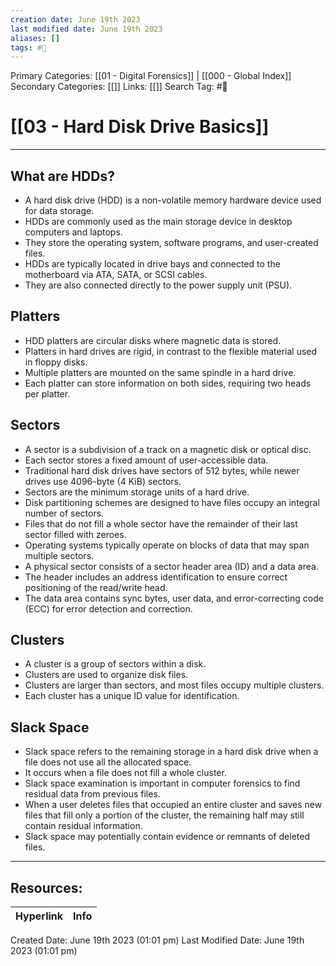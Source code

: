 ```yaml
---
creation date: June 19th 2023
last modified date: June 19th 2023
aliases: []
tags: #📖
---
```


Primary Categories: [[01 - Digital Forensics]] | [[000 - Global Index]] 
Secondary Categories: [[]] 
Links: [[]] 
Search Tag: #📖  

# [[03 - Hard Disk Drive Basics]]  
---

## What are HDDs?

- A hard disk drive (HDD) is a non-volatile memory hardware device used for data storage.
- HDDs are commonly used as the main storage device in desktop computers and laptops.
- They store the operating system, software programs, and user-created files.
- HDDs are typically located in drive bays and connected to the motherboard via ATA, SATA, or SCSI cables.
- They are also connected directly to the power supply unit (PSU).

## Platters

- HDD platters are circular disks where magnetic data is stored.
- Platters in hard drives are rigid, in contrast to the flexible material used in floppy disks.
- Multiple platters are mounted on the same spindle in a hard drive.
- Each platter can store information on both sides, requiring two heads per platter.

## Sectors

- A sector is a subdivision of a track on a magnetic disk or optical disc.
- Each sector stores a fixed amount of user-accessible data.
- Traditional hard disk drives have sectors of 512 bytes, while newer drives use 4096-byte (4 KiB) sectors.
- Sectors are the minimum storage units of a hard drive.
- Disk partitioning schemes are designed to have files occupy an integral number of sectors.
- Files that do not fill a whole sector have the remainder of their last sector filled with zeroes.
- Operating systems typically operate on blocks of data that may span multiple sectors.
- A physical sector consists of a sector header area (ID) and a data area.
- The header includes an address identification to ensure correct positioning of the read/write head.
- The data area contains sync bytes, user data, and error-correcting code (ECC) for error detection and correction.

## Clusters

- A cluster is a group of sectors within a disk.
- Clusters are used to organize disk files.
- Clusters are larger than sectors, and most files occupy multiple clusters.
- Each cluster has a unique ID value for identification.

## Slack Space

- Slack space refers to the remaining storage in a hard disk drive when a file does not use all the allocated space.
- It occurs when a file does not fill a whole cluster.
- Slack space examination is important in computer forensics to find residual data from previous files.
- When a user deletes files that occupied an entire cluster and saves new files that fill only a portion of the cluster, the remaining half may still contain residual information.
- Slack space may potentially contain evidence or remnants of deleted files.

___

## Resources:

| Hyperlink | Info |
| --------- | ---- |


Created Date: June 19th 2023 (01:01 pm) 
Last Modified Date: June 19th 2023 (01:01 pm)
